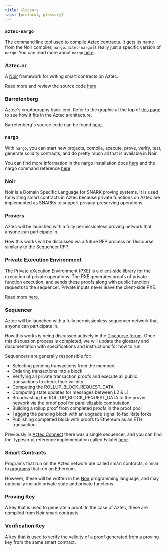 ```yaml
---
title: Glossary
tags: [protocol, glossary]
---
```


### `aztec-nargo`

The command line tool used to compile Aztec contracts. It gets its name from the Noir compiler, `nargo`. `aztec-nargo` is really just a specific version of `nargo`. You can read more about `nargo` [here](#nargo).

### Aztec.nr

A [Noir](https://noir-lang.org) framework for writing smart contracts on Aztec.

Read more and review the source code [here](https://aztec.nr).

### Barretenberg

Aztec's cryptography back-end. Refer to the graphic at the top of [this page](https://medium.com/aztec-protocol/explaining-the-network-in-aztec-network-166862b3ef7d) to see how it fits in the Aztec architecture.

Barretenberg's source code can be found [here](https://github.com/AztecProtocol/barretenberg).

### `nargo`

With `nargo`, you can start new projects, compile, execute, prove, verify, test, generate solidity contracts, and do pretty much all that is available in Noir.

You can find more information in the nargo installation docs [here](https://noir-lang.org/docs/getting_started/installation/) and the nargo command reference [here](https://noir-lang.org/docs/reference/nargo_commands).

### Noir

Noir is a Domain Specific Language for SNARK proving systems. It is used for writing smart contracts in Aztec because private functions on Aztec are implemented as SNARKs to support privacy-preserving operations.

### Provers

Aztec will be launched with a fully permissionless proving network that anyone can participate in.

How this works will be discussed via a future RFP process on Discourse, similarly to the Sequencer RFP.

### Private Execution Environment

The Private eXecution Environment (PXE) is a client-side library for the execution of private operations. The PXE generates proofs of private function execution, and sends these proofs along with public function requests to the sequencer. Private inputs never leave the client-side PXE.

Read more [here](./aztec/concepts/pxe/index.md).

### Sequencer

Aztec will be launched with a fully permissionless sequencer network that anyone can participate in.

How this works is being discussed actively in the [Discourse forum](https://discourse.aztec.network/t/request-for-proposals-decentralized-sequencer-selection/350/). Once this discussion process is completed, we will update the glossary and documentation with specifications and instructions for how to run.

Sequencers are generally responsible for:

- Selecting pending transactions from the mempool
- Ordering transactions into a block
- Verifying all private transaction proofs and execute all public transactions to check their validity
- Computing the ROLLUP_BLOCK_REQUEST_DATA
- Computing state updates for messages between L2 & L1
- Broadcasting the ROLLUP_BLOCK_REQUEST_DATA to the prover network via the proof pool for parallelizable computation.
- Building a rollup proof from completed proofs in the proof pool
- Tagging the pending block with an upgrade signal to facilitate forks
- Publishing completed block with proofs to Ethereum as an ETH transaction

Previously in [Aztec Connect](https://medium.com/aztec-protocol/sunsetting-aztec-connect-a786edce5cae) there was a single sequencer, and you can find the Typescript reference implementation called Falafel [here](https://github.com/AztecProtocol/aztec-connect/tree/master/yarn-project/falafel).

### Smart Contracts

Programs that run on the Aztec network are called smart contracts, similar to [programs](https://ethereum.org/en/developers/docs/smart-contracts/) that run on Ethereum.

However, these will be written in the [Noir](https://noir-lang.org/index.html) programming language, and may optionally include private state and private functions.

### Proving Key

A key that is used to generate a proof. In the case of Aztec, these are compiled from Noir smart contracts.

### Verification Key

A key that is used to verify the validity of a proof generated from a proving key from the same smart contract.
